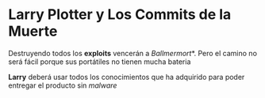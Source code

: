 # Larry Plotter y Los Commits de la Muerte

Destruyendo todos los **exploits** vencerán a *Ballmermort**.
Pero el camino no será fácil porque sus portátiles no tienen mucha bateria

**Larry** deberá usar todos los conocimientos que ha adquirido para poder entregar
el producto sin *malware*

